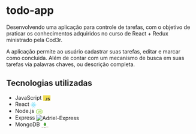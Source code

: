 # todo-app

Desenvolvendo uma aplicação para controle de tarefas, com o objetivo de praticar os conhecimentos adquiridos no curso de React + Redux ministrado pela Cod3r.

A aplicação permite ao usuário cadastrar suas tarefas, editar e marcar como concluida. Além de contar com um mecanismo de busca em suas tarefas via palavras chaves, ou descrição completa. 

## Tecnologias utilizadas 

 - JavaScript <img align="center" alt="Adriel-Js" height="15" width="20" src="https://raw.githubusercontent.com/devicons/devicon/master/icons/javascript/javascript-original.svg"/>
 - React <img align="center" alt="Adriel-React" height="15" width="15" src="https://raw.githubusercontent.com/devicons/devicon/master/icons/react/react-original.svg"/>
 - Node.js <img align="center" alt="Adriel-Node" height="15" width="20" src="https://raw.githubusercontent.com/devicons/devicon/master/icons/nodejs/nodejs-plain.svg"/>
 - Express <img align="center" alt="Adriel-Express" height="15" width="20" src="https://cdn.jsdelivr.net/gh/devicons/devicon/icons/express/express-original.svg" />
 - MongoDB  <img align="center" alt="Adriel-MongoDB" height="15" width="20" src="https://raw.githubusercontent.com/devicons/devicon/master/icons/mongodb/mongodb-original-wordmark.svg"/>
